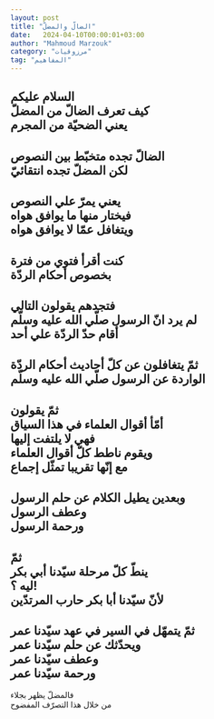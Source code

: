 ```yaml
---
layout: post
title: "الضالّ والمضلّ"
date:   2024-04-10T00:00:01+03:00
author: "Mahmoud Marzouk"
category: "مرزوقيات"
tag: "المفاهيم"
---
```



السلام عليكم  
كيف تعرف الضالّ من المضلّ  
يعني الضحيّة من المجرم  
-  
الضالّ تجده متخبّط بين النصوص  
لكن المضلّ تجده انتقائيّ  
-  
يعني يمرّ علي النصوص  
فيختار منها ما يوافق هواه  
ويتغافل عمّا لا يوافق هواه  
-  
كنت أقرأ فتوي من فترة  
بخصوص أحكام الردّة  
-  
فتجدهم يقولون التالي  
لم يرد انّ الرسول صلّي الله عليه وسلّم  
أقام حدّ الردّة علي أحد  
-  
ثمّ يتغافلون عن كلّ أحاديث أحكام الردّة  
الواردة عن الرسول صلّي الله عليه وسلّم  
-  
ثمّ يقولون  
أمّأ أقوال العلماء في هذا السياق  
فهي لا يلتفت إليها  
ويقوم ناطط كلّ أقوال العلماء  
مع إنّها تقريبا تمثّل إجماع  
-  
وبعدين يطيل الكلام عن حلم الرسول  
وعطف الرسول  
ورحمة الرسول  
-  
ثمّ  
ينطّ كلّ مرحلة سيّدنا أبي بكر  
ليه ؟!  
لأنّ سيّدنا أبا بكر حارب المرتدّين  
-  
ثمّ يتمهّل في السير في عهد سيّدنا عمر  
ويحدّثك عن حلم سيّدنا عمر  
وعطف سيّدنا عمر  
ورحمة سيّدنا عمر  
-  
فالمضلّ يظهر بجلاء  
من خلال هذا التصرّف المفضوح
